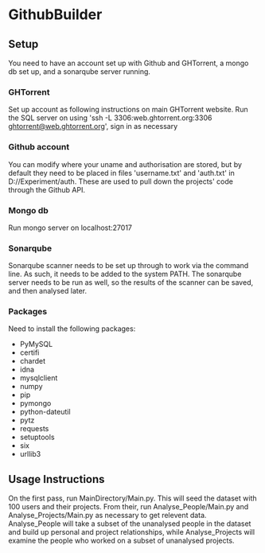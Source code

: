 # GithubBuilder


## Setup
You need to have an account set up with Github and GHTorrent, a mongo db set up, and a sonarqube server running.

### GHTorrent
Set up account as following instructions on main GHTorrent website.
Run the SQL server on using 'ssh -L 3306:web.ghtorrent.org:3306 ghtorrent@web.ghtorrent.org', sign in as necessary

### Github account
You can modify where your uname and authorisation are stored, but by default they need to be placed in files 'username.txt' and 'auth.txt' in D://Experiment/auth.
These are used to pull down the projects' code through the Github API.

### Mongo db
Run mongo server on localhost:27017

### Sonarqube
Sonarqube scanner needs to be set up through to work via the command line. As such, it needs to be added to the system PATH.
The sonarqube server needs to be run as well, so the results of the scanner can be saved, and then analysed later.

### Packages
Need to install the following packages:
- PyMySQL
- certifi
- chardet
- idna
- mysqlclient
- numpy
- pip
- pymongo
- python-dateutil
- pytz
- requests
- setuptools
- six
- urllib3

## Usage Instructions
On the first pass, run MainDirectory/Main.py. This will seed the dataset with 100 users and their projects.
From their, run Analyse_People/Main.py and Analyse_Projects/Main.py as necessary to get relevent data. Analyse_People will take a subset of the unanalysed people in the dataset and build up personal and project relationships, while Analyse_Projects will examine the people who worked on a subset of unanalysed projects.
